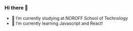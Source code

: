 ### Hi there 👋

- 🔭 I’m currently studying at NOROFF School of Technology
- 🌱 I’m currently learning Javascript and React!
